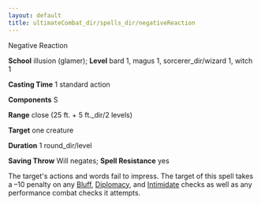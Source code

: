```yaml
---
layout: default
title: ultimateCombat_dir/spells_dir/negativeReaction
---
```

Negative Reaction

**School** illusion (glamer); **Level** bard 1, magus 1, sorcerer_dir/wizard 1, witch 1

**Casting Time** 1 standard action

**Components** S

**Range** close (25 ft. + 5 ft._dir/2 levels)

**Target** one creature

**Duration** 1 round_dir/level

**Saving Throw** Will negates; **Spell Resistance** yes

The target's actions and words fail to impress. The target of this spell takes a –10 penalty on any [Bluff](../../skills_dir/bluff#_bluff), [Diplomacy](../../skills_dir/diplomacy#_diplomacy), and [Intimidate](../../skills_dir/intimidate#_intimidate) checks as well as any performance combat checks it attempts.

